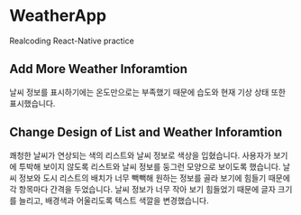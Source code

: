 # WeatherApp
Realcoding React-Native practice

## Add More Weather Inforamtion
날씨 정보를 표시하기에는 온도만으로는 부족했기 때문에 습도와 현재 기상 상태 또한 표시했습니다.

## Change Design of List and Weather Inforamtion
쾌청한 날씨가 연상되는 색의 리스트와 날씨 정보로 색상을 입혔습니다.
사용자가 보기에 투박해 보이지 않도록 리스트와 날씨 정보를 둥그런 모양으로 보이도록 했습니다.
날씨 정보와 도시 리스트의 배치가 너무 빽빽해 원하는 정보를 골라 보기에 힘들기 때문에 각 항목마다 간격을 두었습니다.
날씨 정보가 너무 작아 보기 힘들었기 때문에 글자 크기를 늘리고, 배경색과 어울리도록 텍스트 색깔을 변경했습니다.
